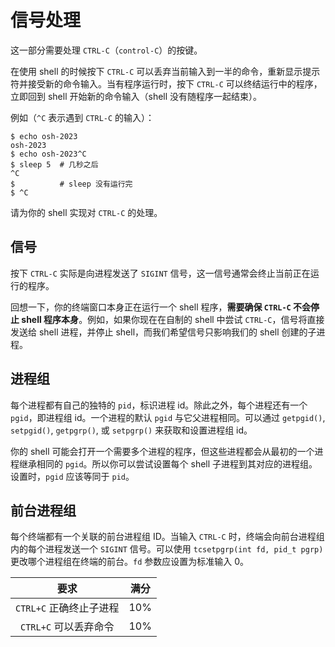 # 信号处理

这一部分需要处理 `CTRL-C`（`control-C`）的按键。

在使用 shell 的时候按下 `CTRL-C` 可以丢弃当前输入到一半的命令，重新显示提示符并接受新的命令输入。当有程序运行时，按下 `CTRL-C` 可以终结运行中的程序，立即回到 shell 开始新的命令输入（shell 没有随程序一起结束）。

例如（`^C` 表示遇到 `CTRL-C` 的输入）：

```shell
$ echo osh-2023
osh-2023
$ echo osh-2023^C
$ sleep 5  # 几秒之后
^C
$          # sleep 没有运行完
$ ^C
```

请为你的 shell 实现对 `CTRL-C` 的处理。

## 信号

按下 `CTRL-C` 实际是向进程发送了 `SIGINT` 信号，这一信号通常会终止当前正在运行的程序。

回想一下，你的终端窗口本身正在运行一个 shell 程序，**需要确保 `CTRL-C` 不会停止 shell 程序本身**。例如，如果你现在在自制的 shell 中尝试 `CTRL-C`，信号将直接发送给 shell 进程，并停止 shell，而我们希望信号只影响我们的 shell 创建的子进程。

## 进程组

每个进程都有自己的独特的 `pid`，标识进程 id。除此之外，每个进程还有一个 `pgid`，即进程组 id。一个进程的默认 `pgid` 与它父进程相同。可以通过 `getpgid()`, `setpgid()`, `getpgrp()`, 或 `setpgrp()` 来获取和设置进程组 id。

你的 shell 可能会打开一个需要多个进程的程序，但这些进程都会从最初的一个进程继承相同的 `pgid`。所以你可以尝试设置每个 shell 子进程到其对应的进程组。设置时，`pgid` 应该等同于 `pid`。

## 前台进程组

每个终端都有一个关联的前台进程组 ID。当输入 `CTRL-C` 时，终端会向前台进程组内的每个进程发送一个 `SIGINT` 信号。可以使用 `tcsetpgrp(int fd, pid_t pgrp)` 更改哪个进程组在终端的前台。`fd` 参数应设置为标准输入 0。

|          要求           | 满分 |
| :---------------------: | :--: |
| `CTRL+C` 正确终止子进程 | 10%  |
|  `CTRL+C` 可以丢弃命令  | 10%  |
